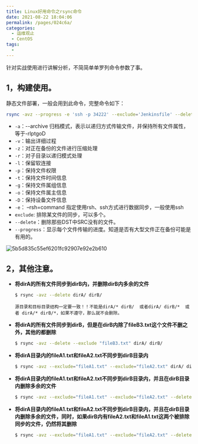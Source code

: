 ```yaml
---
title: Linux好用命令之rsync命令
date: 2021-08-22 18:04:06
permalink: /pages/024c6a/
categories:
  - 运维观止
  - CentOS
tags:
  - 
---
```


针对实战使用进行讲解分析，不简简单单罗列命令参数了事。

## 1，构建使用。

静态文件部署，一般会用到此命令，完整命令如下：

```bash
rsync -avz --progress -e 'ssh -p 34222' --exclude='Jenkinsfile' --delete ${WORKSPACE}/  root@192.168.0.1:/data/test/
```

- `-a`：--archive 归档模式，表示以递归方式传输文件，并保持所有文件属性，等于-rlptgoD
- `-v`：输出详细过程
- `-z`：对正在备份的文件进行压缩处理
- `-r`：对子目录以递归模式处理
- `-l`：保留软连接
- `-p`：保持文件权限
- `-t`：保持文件时间信息
- `-g`：保持文件属组信息
- `-o`：保持文件属主信息
- `-D`：保持设备文件信息
- `-e`： –rsh=command 指定使用rsh、ssh方式进行数据同步，一般使用ssh
- `exclude`: 排除某文件的同步，可以多个。
- `--delete`：删除那些DST中SRC没有的文件。
- `--progress`：显示每个文件传输的进度。知道是否有大型文件正在备份可能是有用的。

![5b5d835c55ef6201fc92907e92e2b610](https://tva3.sinaimg.cn/large/008k1Yt0ly1gtpq3syp16j60u01szn2x02.jpg)

## 2，其他注意。

- **将dirA的所有文件同步到dirB内，并删除dirB内多余的文件**

  ```bash
  $ rsync -avz --delete dirA/ dirB/ 
  ```

  `源目录和目标目录结构一定要一致！！不能是dirA/* dirB/  或者dirA/ dirB/*  或者 dirA/* dirB/*，如果不遵守，那么就不会删除。`

- **将dirA的所有文件同步到dirB，但是在dirB内除了fileB3.txt这个文件不删之外，其他的都删除**

  ```bash
  $ rsync -avz --delete --exclude "fileB3.txt" dirA/ dirB/
  ```

- **将dirA目录内的fileA1.txt和fileA2.txt不同步到dirB目录内**

  ```bash
  $ rsync -avz --exclude="fileA1.txt" --exclude="fileA2.txt" dirA/ dirB/
  ```

- **将dirA目录内的fileA1.txt和fileA2.txt不同步到dirB目录内，并且在dirB目录内删除多余的文件**

  ```bash
  $ rsync -avz --exclude="fileA1.txt" --exclude="fileA2.txt" --delete dirA/ dirB/
  ```

- **将dirA目录内的fileA1.txt和fileA2.txt不同步到dirB目录内，并且在dirB目录内删除多余的文件，同时，如果dirB内有fileA2.txt和fileA1.txt这两个被排除同步的文件，仍然将其删除**

  ```bash
  $ rsync -avz --exclude="fileA1.txt" --exclude="fileA2.txt" --delete-excluded dirA/ dirB/
  ```

  